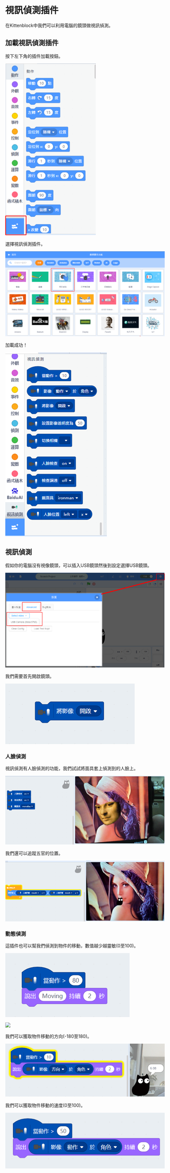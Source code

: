 # 視訊偵測插件

在Kittenblock中我們可以利用電腦的鏡頭做視訊偵測。

## 加載視訊偵測插件

按下左下角的插件加載按鈕。

![](./images/add.png)

選擇視訊偵測插件。

![](./images/cam6.png)

加載成功！

![](./images/cam1.png)

## 視訊偵測

假如你的電腦沒有視像鏡頭，可以插入USB鏡頭然後到設定選擇USB鏡頭。

![](./images/cam3.png)

我們需要首先開啟鏡頭。

![](./images/cam2.png)

### 人臉偵測

視訊偵測有人臉偵測的功能，我們試試將面具套上偵測到的人臉上。

![](./images/cam4.png)

我們還可以追蹤五官的位置。

![](./images/cam5.png)

### 動態偵測

這插件也可以幫我們偵測到物件的移動，數值越少越靈敏(0至100)。

![](./images/cam7.png)

![](./images/cam10.gif)

我們可以獲取物件移動的方向(-180至180)。

![](./images/cam8.png)

我們可以獲取物件移動的速度(0至100)。

![](./images/cam9.png)